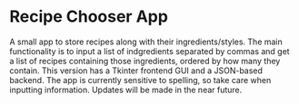 # Recipe Chooser App

A small app to store recipes along with their ingredients/styles. The main functionality is to input a list of indgredients separated by commas and get a list of recipes containing those ingredients, ordered by how many they contain. This version has a Tkinter frontend GUI and a JSON-based backend. The app is currently sensitive to spelling, so take care when inputting information. Updates will be made in the near future.